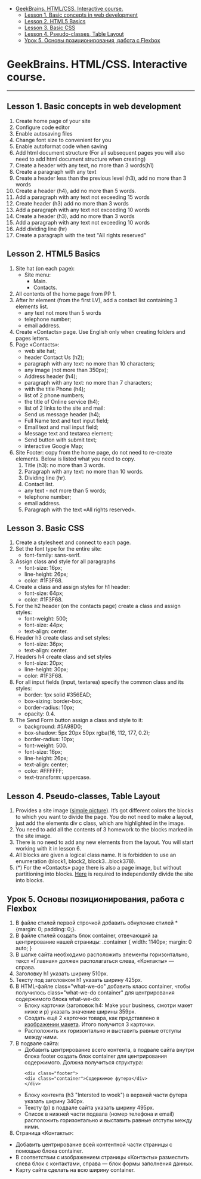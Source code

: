 - [GeekBrains. HTML/CSS. Interactive course.](#geekbrains-htmlcss-interactive-course)
  - [Lesson 1. Basic concepts in web development](#lesson-1-basic-concepts-in-web-development)
  - [Lesson 2. HTML5 Basics](#lesson-2-html5-basics)
  - [Lesson 3. Basic CSS](#lesson-3-basic-css)
  - [Lesson 4. Pseudo-classes, Table Layout](#lesson-4-pseudo-classes-table-layout)
  - [Урок 5. Основы позиционирования, работа с Flexbox](#урок-5-основы-позиционирования-работа-с-flexbox)
# GeekBrains. HTML/CSS. Interactive course.
***
## Lesson 1. Basic concepts in web development
  1.  Create home page of your site
  2.  Configure code editor
  3.  Enable autosaving files
  4.  Change font size to convenient for you
  5.  Enable autoformat code when saving
  6.  Add html document structure (For all subsequent pages you will also need to add html document structure when creating)
  7.  Create a header with any text, no more than 3 words(h1)
  8.  Create a paragraph with any text
  9.  Create a header less than the previous level (h3), add no more than 3 words
  10. Create a header (h4), add no more than 5 words.
  11. Add a paragraph with any text not exceeding 15 words
  12. Create header (h3) add no more than 3 words
  13. Add a paragraph with any text not exceeding 10 words
  14. Create a header (h3), add no more than 3 words
  15. Add a paragraph with any text not exceeding 10 words
  16. Add dividing line (hr)
  17. Create a paragraph with the text "All rights reserved"
## Lesson 2. HTML5 Basics
1. Site hat (on each page):
   - Site menu:
     - Main.
     - Contacts.
2. All contents of the home page from PP 1.
3. After hr element (from the first LV), add a contact list containing 3 elements
list.
   - any text not more than 5 words
   - telephone number;
   - email address.
4. Create «Contacts» page. Use English only when creating folders and pages
letters.
5. Page «Contacts»:
   - web site hat;
   - header Contact Us (h2);
   - paragraph with any text: no more than 10 characters;
   - any image (not more than 350px);
   - Address header (h4);
   - paragraph with any text: no more than 7 characters;
   - with the title Phone (h4);
   - list of 2 phone numbers;
   - the title of Online service (h4);
   - list of 2 links to the site and mail:
   - Send us message header (h4);
   - Full Name text and text input field;
   - Email text and mail input field;
   - Message text and textarea element;
   - Send button with submit text;
   - interactive Google Map;
6. Site Footer: copy from the home page, do not need to re-create elements. Below is listed what you need to copy.
   1. Title (h3): no more than 3 words.
   2. Paragraph with any text: no more than 10 words.
   3. Dividing line (hr).
   4. Contact list.
    - any text - not more than 5 words;
    - telephone number;
    - email address.
   5.   Paragraph with the text «All rights reserved».
## Lesson 3. Basic CSS
1. Create a stylesheet and connect to each page.
2. Set the font type for the entire site:
   - font-family: sans-serif.
3. Assign class and style for all paragraphs
   - font-size: 16px;
   - line-height: 26px;
   - color: #1F3F68.
4. Create a class and assign styles for h1 header:
   - font-size: 64px;
   - color: #1F3F68.
5. For the h2 header (on the contacts page) create a class and assign styles:
   - font-weight: 500;
   - font-size: 44px;
   - text-align: center.
6. Header h3 create class and set styles:
   - font-size: 36px;
   - text-align: center.
7. Headers h4 create class and set styles
   - font-size: 20px;
   - line-height: 30px;
   - color: #1F3F68.
8. For all input fields (input, textarea) specify the common class and its styles:
   - border: 1px solid #356EAD;
   - box-sizing: border-box;
   - border-radius: 10px;
   - opacity: 0.4.
9. The Send Form button assign a class and style to it:
   - background: #5A98D0;
   - box-shadow: 5px 20px 50px rgba(16, 112, 177, 0.2);
   - border-radius: 10px;
   - font-weight: 500.
   - font-size: 16px;
   - line-height: 26px;
   - text-align: center;
   - color: #FFFFFF;
   - text-transform: uppercase.
## Lesson 4. Pseudo-classes, Table Layout
1. Provides a site image ([simple picture](https://ww.figma.com/proto/4DoJjp5UQzCQJcoGXblW/html-css-Copy?nodeid-=1%3A966&ing=zoomin-m)). It’s got different colors
the blocks to which you want to divide the page. You do not need to make a layout, just add the elements div c class, which are highlighted in the image.
2. You need to add all the contents of 3 homework to the blocks marked in the site image.
3. There is no need to add any new elements from the layout. You will start working with it in lesson 6.
4. All blocks are given a logical class name. It is forbidden to use an enumeration (block1, block2, block3...block378).
5. (*) For the «Contacts» page there is also a page image, but without partitioning into blocks. 
   [Here](https://www.figma.com/proto/4DoJjp5UQzCQkJcoGXblW/html%2Fcss-(Copy)?node-id=1%3A811&scaling=-zoom) is required to independently divide the site into blocks.
## Урок 5. Основы позиционирования, работа с Flexbox
1. В файле стилей первой строчкой добавить обнуление стилей * {margin: 0; padding: 0;}.
2. В файле стилей создать блок container, отвечающий за центрирование нашей страницы:
.container { width: 1140px; margin: 0 auto; }
3. В шапке сайта необходимо расположить элементы горизонтально, текст «Главная» должен
располагаться слева, «Контакты» — справа.
4. Заголовку h1 указать ширину 510px.
5. Тексту под заголовком h1 указать ширину 425px.
6. В HTML-файле class="what-we-do" добавить класс container, чтобы получилось
class="what-we-do container" для центрирования содержимого блока what-we-do:
   -  Блоку карточки (заголовок h4: Make your business, смотри макет ниже и p) указать
   значение ширины 359px.
   -  Создать ещё 2 карточки товара, как представлено в [изображении макета](https://www.figma.com/proto/4DoJjp5UUQzCQkJcoGXblW/html%2Fcss-(Copy)?node-id=1%3A966&scaling=min-zoom). Итого
   получится 3 карточки.
   - Расположить их горизонтально и выставить равные отступы между ними.
7. В подвале сайта:
   - Добавить центрирование всего контента, в подвале сайта внутри блока footer
   создать блок container для центрирования содержимого. Должна получиться
   структура:
      ```
      <div class="footer">
      <div class="container">Содержимое футера</div>
      </div>
      ```
   -  Блоку контента (h3 "Intersted to woek") в верхней части футера указать ширину 340px.
   - Тексту (p) в подвале сайта указать ширину 495px.
   -  Список в нижней части подвала (номер телефона и email) расположить горизонтально
и выставить равные отступы между ними.
8. Страница «Контакты»:
- Добавить центрирование всей контентной части страницы с помощью блока
container.
- В соответствии с изображением страницы «Контакты» разместить слева блок с
контактами, справа — блок формы заполнения данных.
- Карту сайта сделать на всю ширину container.